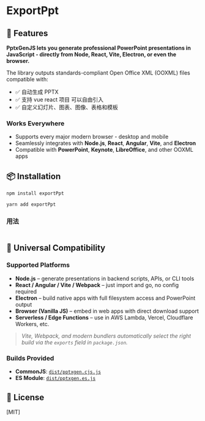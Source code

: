 # ExportPpt

## 🚀 Features

**PptxGenJS lets you generate professional PowerPoint presentations in JavaScript - directly from Node, React, Vite, Electron, or even the browser.**

The library outputs standards-compliant Open Office XML (OOXML) files compatible with:

- ✅ 自动生成 PPTX
- ✅ 支持 vue react 项目 可以自由引入
- ✅ 自定义幻灯片、图表、图像、表格和模板

### Works Everywhere

- Supports every major modern browser - desktop and mobile
- Seamlessly integrates with **Node.js**, **React**, **Angular**, **Vite**, and **Electron**
- Compatible with **PowerPoint**, **Keynote**, **LibreOffice**, and other OOXML apps

## 📦 Installation

```bash
npm install exportPpt
```

```bash
yarn add exportPpt
```

### 用法

```javascript

```

## 🚀 Universal Compatibility

### Supported Platforms

- **Node.js** – generate presentations in backend scripts, APIs, or CLI tools
- **React / Angular / Vite / Webpack** – just import and go, no config required
- **Electron** – build native apps with full filesystem access and PowerPoint output
- **Browser (Vanilla JS)** – embed in web apps with direct download support
- **Serverless / Edge Functions** – use in AWS Lambda, Vercel, Cloudflare Workers, etc.

> _Vite, Webpack, and modern bundlers automatically select the right build via the `exports` field in `package.json`._

### Builds Provided

- **CommonJS**: [`dist/pptxgen.cjs.js`](./dist/pptxgen.cjs.js)
- **ES Module**: [`dist/pptxgen.es.js`](./dist/pptxgen.es.js)

## 📜 License

[MIT]

